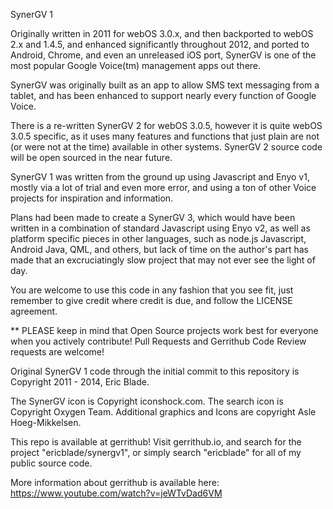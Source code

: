 SynerGV 1

Originally written in 2011 for webOS 3.0.x, and then backported to webOS 2.x and 
1.4.5, and enhanced significantly throughout 2012, and ported to Android, Chrome,
and even an unreleased iOS port, SynerGV is one of the most popular Google
Voice(tm) management apps out there.

SynerGV was originally built as an app to allow SMS text messaging from a tablet,
and has been enhanced to support nearly every function of Google Voice.

There is a re-written SynerGV 2 for webOS 3.0.5, however it is quite webOS 3.0.5
specific, as it uses many features and functions that just plain are not (or were
not at the time) available in other systems.  SynerGV 2 source code will be open
sourced in the near future.

SynerGV 1 was written from the ground up using Javascript and Enyo v1, mostly
via a lot of trial and even more error, and using a ton of other Voice projects
for inspiration and information.

Plans had been made to create a SynerGV 3, which would have been written in
a combination of standard Javascript using Enyo v2, 
as well as platform specific pieces in other languages, such as node.js Javascript, 
Android Java, QML, and others, but lack of time on the author's part has made that
an excruciatingly slow project that may not ever see the light of day.

You are welcome to use this code in any fashion that you see fit, just remember
to give credit where credit is due, and follow the LICENSE agreement.

** PLEASE keep in mind that Open Source projects work best for everyone when you
actively contribute!  Pull Requests and Gerrithub Code Review requests are welcome!

Original SynerGV 1 code through the initial commit to this repository is
Copyright 2011 - 2014, Eric Blade.

The SynerGV icon is Copyright iconshock.com.
The search icon is Copyright Oxygen Team.
Additional graphics and Icons are copyright Asle Hoeg-Mikkelsen.

This repo is available at gerrithub!  Visit gerrithub.io, and search for the
project "ericblade/synergv1", or simply search "ericblade" for all of my public
source code.

More information about gerrithub is available here:
https://www.youtube.com/watch?v=jeWTvDad6VM


